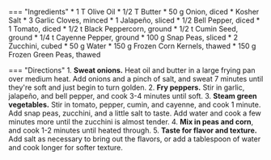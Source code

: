 === "Ingredients"
    * 1 T Olive Oil
    * 1/2 T Butter
    * 50 g Onion, diced
    * Kosher Salt
    * 3 Garlic Cloves, minced
    * 1 Jalapeño, sliced
    * 1/2 Bell Pepper, diced
    * 1 Tomato, diced
    * 1/2 t Black Peppercorn, ground
    * 1/2 t Cumin Seed, ground
    * 1/4 t Cayenne Pepper, ground
    * 100 g Snap Peas, sliced
    * 2 Zucchini, cubed
    * 50 g Water
    * 150 g Frozen Corn Kernels, thawed
    * 150 g Frozen Green Peas, thawed

=== "Directions"
    1. **Sweat onions.** Heat oil and butter in a large frying pan over medium heat. Add onions and a pinch of salt, and sweat 7 minutes until they're soft and just begin to turn golden.
    2. **Fry peppers.** Stir in garlic, jalapeño, and bell pepper, and cook 3-4 minutes until soft.
    3. **Steam green vegetables.** Stir in tomato, pepper, cumin, and cayenne, and cook 1 minute. Add snap peas, zucchini, and a little salt to taste. Add water and cook a few minutes more until the zucchini is almost tender.
    4. **Mix in peas and corn**, and cook 1-2 minutes until heated through.
    5. **Taste for flavor and texture.** Add salt as necessary to bring out the flavors, or add a tablespoon of water and cook longer for softer texture.

[^foodwishes]:
    Mitzewich, John. ["Sufferin' Succotash? More Like Succulent and Super-Interesting Succotash!"](https://foodwishes.blogspot.com/2010/02/sufferin-succotash-more-like-succulent.html) *Food Wishes.* 25 February 2010.
